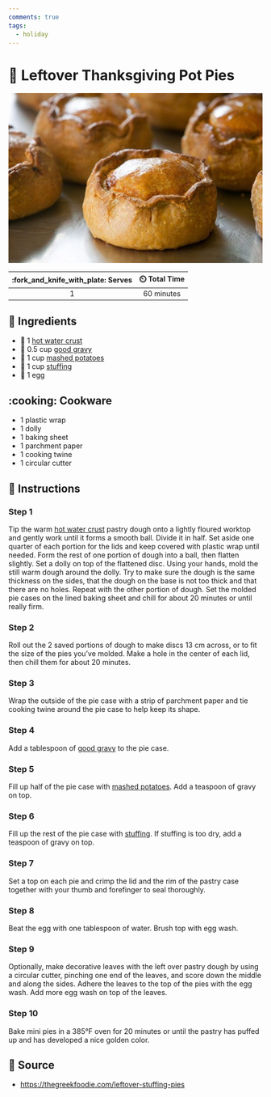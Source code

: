 ```yaml
---
comments: true
tags:
  - holiday
---
```

# :pie: Leftover Thanksgiving Pot Pies

![Leftover Thanksgiving Pot Pies](../assets/images/leftover-thanksgiving-pot-pies.jpg)

| :fork_and_knife_with_plate: Serves | :timer_clock: Total Time |
|:----------------------------------:|:-----------------------: |
| 1 | 60 minutes |

## :salt: Ingredients

- :pie: 1 [hot water crust][4]
- :bowl_with_spoon: 0.5 cup [good gravy][1]
- :potato: 1 cup [mashed potatoes][2]
- :stuffed_flatbread: 1 cup [stuffing][3]
- :egg: 1 egg

## :cooking: Cookware

- 1 plastic wrap
- 1 dolly
- 1 baking sheet
- 1 parchment paper
- 1 cooking twine
- 1 circular cutter

## :pencil: Instructions

### Step 1

Tip the warm [hot water crust][4] pastry dough onto a lightly floured worktop and gently work until it forms a smooth
ball. Divide it in half. Set aside one quarter of each portion for the lids and keep covered with plastic wrap until
needed. Form the rest of one portion of dough into a ball, then flatten slightly. Set a dolly on top of the flattened
disc. Using your hands, mold the still warm dough around the dolly. Try to make sure the dough is the same thickness on
the sides, that the dough on the base is not too thick and that there are no holes. Repeat with the other portion of
dough. Set the molded pie cases on the lined baking sheet and chill for about 20 minutes or until really firm.

### Step 2

Roll out the 2 saved portions of dough to make discs 13 cm across, or to fit the size of the pies you’ve molded. Make
a hole in the center of each lid, then chill them for about 20 minutes.

### Step 3

Wrap the outside of the pie case with a strip of parchment paper and tie cooking twine around the pie case to help keep
its shape.

### Step 4

Add a tablespoon of [good gravy][1] to the pie case.

### Step 5

Fill up half of the pie case with [mashed potatoes][2]. Add a teaspoon of gravy on top.

### Step 6

Fill up the rest of the pie case with [stuffing][3]. If stuffing is too dry, add a teaspoon of gravy on top.

### Step 7

Set a top on each pie and crimp the lid and the rim of the pastry case together with your thumb and forefinger to seal
thoroughly.

### Step 8

Beat the egg with one tablespoon of water. Brush top with egg wash.

### Step 9

Optionally, make decorative leaves with the left over pastry dough by using a circular cutter, pinching one end of the
leaves, and score down the middle and along the sides. Adhere the leaves to the top of the pies with the egg wash. Add
more egg wash on top of the leaves.

### Step 10

Bake mini pies in a 385°F oven for 20 minutes or until the pastry has puffed up and has developed a nice golden color.

## :link: Source

- <https://thegreekfoodie.com/leftover-stuffing-pies>

[1]: <./good-gravy.md>
[2]: <../sides/golden-french-mashed-potatoes.md>
[3]: <./vegetarian-stuffing.md>
[4]: <../ingredients/pastry-dough/hot-water-crust.md>
